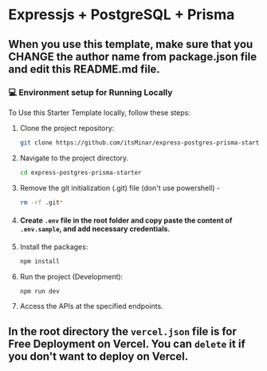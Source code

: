 # Expressjs + PostgreSQL + Prisma

## When you use this template, make sure that you CHANGE the author name from package.json file and edit this README.md file.

### 💻 Environment setup for Running Locally

To Use this Starter Template locally, follow these steps:

1. Clone the project repository:

   ```bash
   git clone https://github.com/itsMinar/express-postgres-prisma-starter.git
   ```

2. Navigate to the project directory.

   ```bash
   cd express-postgres-prisma-starter
   ```

3. Remove the git initialization (.git) file (don't use powershell) -

   ```sh
   rm -rf .git*
   ```

4. #### Create `.env` file in the root folder and copy paste the content of `.env.sample`, and add necessary credentials.
5. Install the packages:

   ```bash
   npm install
   ```

6. Run the project (Development):

   ```bash
   npm run dev
   ```

7. Access the APIs at the specified endpoints.

## In the root directory the `vercel.json` file is for Free Deployment on Vercel. You can `delete` it if you don't want to deploy on Vercel.
